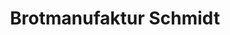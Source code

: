 ---
title: "Brotmanufaktur Schmidt"
url: /muenchen/brotmanufaktur-schmidt-neumarkter-strasse/
shop: Bäckerei
---